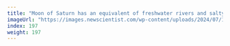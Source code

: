 ```yaml
---
title: "Moon of Saturn has an equivalent of freshwater rivers and salty oceans"
imageUrl: "https://images.newscientist.com/wp-content/uploads/2024/07/16115146/SEI_213043344.jpg?width=788"
index: 197
weight: 197
---
```

